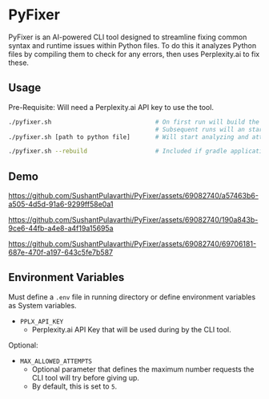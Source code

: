 # PyFixer

PyFixer is an AI-powered CLI tool designed to streamline fixing common syntax and runtime issues within Python files. To do this it analyzes Python files by compiling them to check for any errors, then uses Perplexity.ai to fix these.

## Usage
Pre-Requisite: Will need a Perplexity.ai API key to use the tool.
```sh
./pyfixer.sh                             # On first run will build the gradle distribution
                                         # Subsequent runs will an start interactive session
./pyfixer.sh [path to python file]       # Will start analyzing and attempt to fix this file

./pyfixer.sh --rebuild                   # Included if gradle application needs to be rebuilt
```

## Demo

https://github.com/SushantPulavarthi/PyFixer/assets/69082740/a57463b6-a505-4d5d-91a6-9299ff58e0a1

https://github.com/SushantPulavarthi/PyFixer/assets/69082740/190a843b-9ce6-44fb-a4e8-a4f19a15695a

https://github.com/SushantPulavarthi/PyFixer/assets/69082740/69706181-687e-470f-a197-643c5fe7b587


## Environment Variables
Must define a `.env` file in running directory or define environment variables as System variables.
- `PPLX_API_KEY`
  - Perplexity.ai API Key that will be used during by the CLI tool.

Optional:
- `MAX_ALLOWED_ATTEMPTS`
  - Optional parameter that defines the maximum number requests the CLI tool will try before giving up.
  - By default, this is set to `5`.

